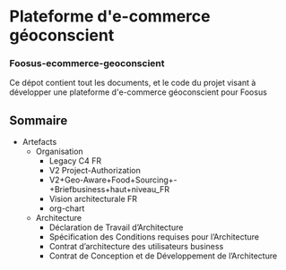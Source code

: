 # Plateforme d'e-commerce géoconscient
### Foosus-ecommerce-geoconscient

Ce dépot contient tout les documents, et le code du projet visant à développer une plateforme d'e-commerce géoconscient pour Foosus

## Sommaire

* Artefacts
  * Organisation
    * Legacy C4 FR
    * V2 Project-Authorization
    * V2+Geo-Aware+Food+Sourcing+-+Briefbusiness+haut+niveau_FR
    * Vision architecturale FR
    * org-chart
  * Architecture
    * Déclaration de Travail d’Architecture
    * Spécification des Conditions requises pour l’Architecture
    * Contrat d’architecture des utilisateurs business
    * Contrat de Conception et de Développement de l’Architecture


